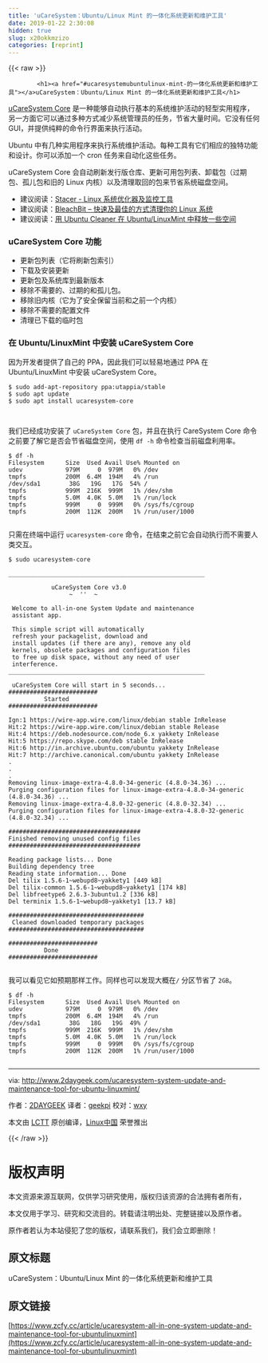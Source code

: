 ```yaml
---
title: 'uCareSystem：Ubuntu/Linux Mint 的一体化系统更新和维护工具' 
date: 2019-01-22 2:30:08
hidden: true
slug: x20okkmzizo
categories: [reprint]
---
```


{{< raw >}}

            <h1><a href="#ucaresystemubuntulinux-mint-的一体化系统更新和维护工具"></a>uCareSystem：Ubuntu/Linux Mint 的一体化系统更新和维护工具</h1>
<p><a href="https://github.com/cerebrux/uCareSystem">uCareSystem Core</a> 是一种能够自动执行基本的系统维护活动的轻型实用程序，另一方面它可以通过多种方式减少系统管理员的任务，节省大量时间。它没有任何 GUI，并提供纯粹的命令行界面来执行活动。</p>
<p>Ubuntu 中有几种实用程序来执行系统维护活动。每种工具有它们相应的独特功能和设计。你可以添加一个 cron 任务来自动化这些任务。</p>
<p>uCareSystem Core 会自动刷新发行版仓库、更新可用包列表、卸载包（过期包、孤儿包和旧的 Linux 内核）以及清理取回的包来节省系统磁盘空间。</p>
<ul>
<li>建议阅读：<a href="http://www.2daygeek.com/stacer-linux-system-optimizer-and-monitoring-tool/">Stacer - Linux 系统优化器及监控工具</a></li>
<li>建议阅读：<a href="http://www.2daygeek.com/bleachbit-system-cleaner-on-ubuntu-debian-fedora-opensuse-arch-linux-mint/">BleachBit – 快速及最佳的方式清理你的 Linux 系统</a></li>
<li>建议阅读：<a href="https://linux.cn/article-8642-1.html">用 Ubuntu Cleaner 在 Ubuntu/LinuxMint 中释放一些空间</a></li>
</ul>
<h3><a href="#ucaresystem-core-功能"></a>uCareSystem Core 功能</h3>
<ul>
<li>更新包列表（它将刷新包索引）</li>
<li>下载及安装更新</li>
<li>更新包及系统库到最新版本</li>
<li>移除不需要的、过期的和孤儿包。</li>
<li>移除旧内核（它为了安全保留当前和之前一个内核）</li>
<li>移除不需要的配置文件</li>
<li>清理已下载的临时包</li>
</ul>
<h3><a href="#在-ubuntulinuxmint-中安装-ucaresystem-core"></a>在 Ubuntu/LinuxMint 中安装 uCareSystem Core</h3>
<p>因为开发者提供了自己的 PPA，因此我们可以轻易地通过 PPA 在 Ubuntu/LinuxMint 中安装 uCareSystem Core。</p>
<pre><code class="hljs smali">$ sudo<span class="hljs-built_in"> add-apt-repository </span>ppa:utappia/stable
$ sudo apt update
$ sudo apt install ucaresystem-core

</code></pre><p>我们已经成功安装了 <code>uCareSystem Core</code> 包，并且在执行 CareSystem Core 命令之前要了解它是否会节省磁盘空间，使用 <code>df -h</code> 命令检查当前磁盘利用率。</p>
<pre><code class="hljs lsl">$ df -h
Filesystem      Size  Used Avail Use% Mounted on
udev            <span class="hljs-number">979</span>M     <span class="hljs-number">0</span>  <span class="hljs-number">979</span>M   <span class="hljs-number">0</span>% /dev
tmpfs           <span class="hljs-number">200</span>M  <span class="hljs-number">6.4</span>M  <span class="hljs-number">194</span>M   <span class="hljs-number">4</span>% /run
/dev/sda1        <span class="hljs-number">38</span>G   <span class="hljs-number">19</span>G   <span class="hljs-number">17</span>G  <span class="hljs-number">54</span>% /
tmpfs           <span class="hljs-number">999</span>M  <span class="hljs-number">216</span>K  <span class="hljs-number">999</span>M   <span class="hljs-number">1</span>% /dev/shm
tmpfs           <span class="hljs-number">5.0</span>M  <span class="hljs-number">4.0</span>K  <span class="hljs-number">5.0</span>M   <span class="hljs-number">1</span>% /run/lock
tmpfs           <span class="hljs-number">999</span>M     <span class="hljs-number">0</span>  <span class="hljs-number">999</span>M   <span class="hljs-number">0</span>% /sys/fs/cgroup
tmpfs           <span class="hljs-number">200</span>M  <span class="hljs-number">112</span>K  <span class="hljs-number">200</span>M   <span class="hljs-number">1</span>% /run/user/<span class="hljs-number">1000</span>

</code></pre><p>只需在终端中运行 <code>ucaresystem-core</code> 命令，在结束之前它会自动执行而不需要人类交互。</p>
<pre><code class="hljs clean">$ sudo ucaresystem-core

_______________________________________________________

            uCareSystem Core v3<span class="hljs-number">.0</span>                      
                 ~  <span class="hljs-string">''</span>  ~                              

 Welcome to all-<span class="hljs-keyword">in</span>-one System Update and maintenance   
 assistant app.                                        

 This simple script will automatically                  
 refresh your packagelist, download and                
 install updates (<span class="hljs-keyword">if</span> there are any), remove any old    
 kernels, obsolete packages and configuration files    
 to free up disk space, without any need <span class="hljs-keyword">of</span> user       
 interference.                                         
_______________________________________________________

 uCareSystem Core will start <span class="hljs-keyword">in</span> <span class="hljs-number">5</span> seconds... 
#########################
          Started
#########################

Ign:<span class="hljs-number">1</span> https:<span class="hljs-comment">//wire-app.wire.com/linux/debian stable InRelease</span>
Hit:<span class="hljs-number">2</span> https:<span class="hljs-comment">//wire-app.wire.com/linux/debian stable Release</span>
Hit:<span class="hljs-number">4</span> https:<span class="hljs-comment">//deb.nodesource.com/node_6.x yakkety InRelease</span>
Hit:<span class="hljs-number">5</span> https:<span class="hljs-comment">//repo.skype.com/deb stable InRelease</span>
Hit:<span class="hljs-number">6</span> http:<span class="hljs-comment">//in.archive.ubuntu.com/ubuntu yakkety InRelease</span>
Hit:<span class="hljs-number">7</span> http:<span class="hljs-comment">//archive.canonical.com/ubuntu yakkety InRelease</span>
.
.
.
Removing linux-image-extra<span class="hljs-number">-4.8</span><span class="hljs-number">.0</span><span class="hljs-number">-34</span>-<span class="hljs-keyword">generic</span> (<span class="hljs-number">4.8</span><span class="hljs-number">.0</span><span class="hljs-number">-34.36</span>) ...
Purging configuration files for linux-image-extra<span class="hljs-number">-4.8</span><span class="hljs-number">.0</span><span class="hljs-number">-34</span>-<span class="hljs-keyword">generic</span> (<span class="hljs-number">4.8</span><span class="hljs-number">.0</span><span class="hljs-number">-34.36</span>) ...
Removing linux-image-extra<span class="hljs-number">-4.8</span><span class="hljs-number">.0</span><span class="hljs-number">-32</span>-<span class="hljs-keyword">generic</span> (<span class="hljs-number">4.8</span><span class="hljs-number">.0</span><span class="hljs-number">-32.34</span>) ...
Purging configuration files for linux-image-extra<span class="hljs-number">-4.8</span><span class="hljs-number">.0</span><span class="hljs-number">-32</span>-<span class="hljs-keyword">generic</span> (<span class="hljs-number">4.8</span><span class="hljs-number">.0</span><span class="hljs-number">-32.34</span>) ...

#####################################
Finished removing unused config files
#####################################

Reading package lists... Done
Building dependency tree       
Reading state information... Done
Del tilix <span class="hljs-number">1.5</span><span class="hljs-number">.6</span><span class="hljs-number">-1</span>~webupd8~yakkety1 [<span class="hljs-number">449</span> kB]
Del tilix-common <span class="hljs-number">1.5</span><span class="hljs-number">.6</span><span class="hljs-number">-1</span>~webupd8~yakkety1 [<span class="hljs-number">174</span> kB]
Del libfreetype6 <span class="hljs-number">2.6</span><span class="hljs-number">.3</span><span class="hljs-number">-3</span>ubuntu1<span class="hljs-number">.2</span> [<span class="hljs-number">336</span> kB]
Del terminix <span class="hljs-number">1.5</span><span class="hljs-number">.6</span><span class="hljs-number">-1</span>~webupd8~yakkety1 [<span class="hljs-number">13.7</span> kB]

######################################
 Cleaned downloaded temporary packages
######################################

#########################
          Done
#########################

</code></pre><p>我可以看见它如预期那样工作。同样也可以发现大概在<code>/</code> 分区节省了 <code>2GB</code>。</p>
<pre><code class="hljs lsl">$ df -h
Filesystem      Size  Used Avail Use% Mounted on
udev            <span class="hljs-number">979</span>M     <span class="hljs-number">0</span>  <span class="hljs-number">979</span>M   <span class="hljs-number">0</span>% /dev
tmpfs           <span class="hljs-number">200</span>M  <span class="hljs-number">6.4</span>M  <span class="hljs-number">194</span>M   <span class="hljs-number">4</span>% /run
/dev/sda1        <span class="hljs-number">38</span>G   <span class="hljs-number">18</span>G   <span class="hljs-number">19</span>G  <span class="hljs-number">49</span>% /
tmpfs           <span class="hljs-number">999</span>M  <span class="hljs-number">216</span>K  <span class="hljs-number">999</span>M   <span class="hljs-number">1</span>% /dev/shm
tmpfs           <span class="hljs-number">5.0</span>M  <span class="hljs-number">4.0</span>K  <span class="hljs-number">5.0</span>M   <span class="hljs-number">1</span>% /run/lock
tmpfs           <span class="hljs-number">999</span>M     <span class="hljs-number">0</span>  <span class="hljs-number">999</span>M   <span class="hljs-number">0</span>% /sys/fs/cgroup
tmpfs           <span class="hljs-number">200</span>M  <span class="hljs-number">112</span>K  <span class="hljs-number">200</span>M   <span class="hljs-number">1</span>% /run/user/<span class="hljs-number">1000</span>

</code></pre><hr>
<p>via: <a href="http://www.2daygeek.com/ucaresystem-system-update-and-maintenance-tool-for-ubuntu-linuxmint/">http://www.2daygeek.com/ucaresystem-system-update-and-maintenance-tool-for-ubuntu-linuxmint/</a></p>
<p>作者：<a href="http://www.2daygeek.com/author/2daygeek/">2DAYGEEK</a> 译者：<a href="https://github.com/geekpi">geekpi</a> 校对：<a href="https://github.com/wxy">wxy</a></p>
<p>本文由 <a href="https://github.com/LCTT/TranslateProject">LCTT</a> 原创编译，<a href="https://linux.cn/">Linux中国</a> 荣誉推出</p>

          
{{< /raw >}}

# 版权声明
本文资源来源互联网，仅供学习研究使用，版权归该资源的合法拥有者所有，

本文仅用于学习、研究和交流目的。转载请注明出处、完整链接以及原作者。

原作者若认为本站侵犯了您的版权，请联系我们，我们会立即删除！

## 原文标题
uCareSystem：Ubuntu/Linux Mint 的一体化系统更新和维护工具

## 原文链接
[https://www.zcfy.cc/article/ucaresystem-all-in-one-system-update-and-maintenance-tool-for-ubuntulinuxmint](https://www.zcfy.cc/article/ucaresystem-all-in-one-system-update-and-maintenance-tool-for-ubuntulinuxmint)

